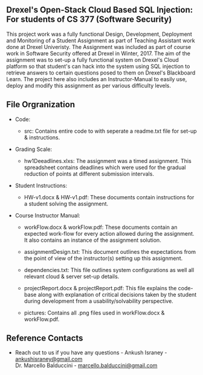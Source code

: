 ## Drexel's Open-Stack Cloud Based SQL Injection: For students of CS 377 (Software Security)
This project work was a fully functional Design, Development, Deployment and Monitoring of a Student Assignment as part of Teaching Assistant work done at Drexel Univeristy. The Assignment was included as part of course work in Software Security offered at Drexel in Winter, 2017. The aim of the assignment was to set-up a fully functional system on Drexel's Cloud platform so that student's can hack into the system using SQL injection to retrieve answers to certain questions posed to them on Drexel's Blackboard Learn. The project here also includes an Instructor-Manual to easily use, deploy and modify this assignment as per various difficulty levels.

## File Orgranization

* Code:
	* src: Contains entire code to with seperate a readme.txt file for set-up & instructions.

* Grading Scale:
	* hw1Deeadlines.xlxs: The assignment was a timed assignment. This spreadsheet contains deadlines which were used for the gradual reduction of points at different submission intervals.

* Student Instructions:
	* HW-v1.docx & HW-v1.pdf: These documents contain instructions for a student solving the assignment.

* Course Instructor Manual:
	* workFlow.docx & workFlow.pdf: These documents contain	an expected work-flow for every action allowed during the assignment. It also contains an instance of the assignment solution.
	
	* assignmentDesign.txt: This document outlines the expectations from the point of view of the instructor(s) setting up this     assignment.

	* dependencies.txt: This file outlines system configurations as well all relevant cloud & server set-up details.

	* projectReport.docx & projectReport.pdf: This file explains the code-base along with explanation of critical decisions taken by the student during development from a usability/solvability perspective. 

	* pictures: Contains all .png files used in workFlow.docx & workFlow.pdf.

## Reference Contacts

* Reach out to us if you have any questions -
Ankush Israney - ankushisraney@gmail.com </br>
Dr. Marcello Balduccini - marcello.balduccini@gmail.com

		


